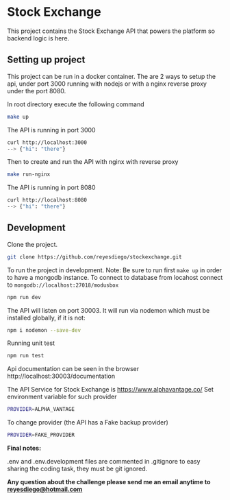 # Stock Exchange #

This project contains the Stock Exchange API that powers the platform so backend logic is here.

## Setting up project ##

This project can be run in a docker container. The are 2 ways to setup the api, under port 3000 running with nodejs or with a nginx reverse proxy under the port 8080.

In root directory execute the following command
```bash
make up
```
The API is running in port 3000
```bash
curl http://localhost:3000
--> {"hi": "there"}
```

Then to create and run the API with nginx with reverse proxy
```bash
make run-nginx
```
The API is running in port 8080
```bash
curl http://localhost:8080
--> {"hi": "there"}
```

## Development ##

Clone the project.
```bash
git clone https://github.com/reyesdiego/stockexchange.git
```

To run the project in development.
Note: Be sure to run first ```make up``` in order to have a mongodb instance. To connect to database from locahost connect to ```mongodb://localhost:27018/modusbox```

```bash
npm run dev
```
The API will listen on port 30003. It will run via nodemon which must be installed globally, if it is not:
```bash
npm i nodemon --save-dev
```
Running unit test
```bash
npm run test
```

Api documentation can be seen in the browser http://localhost:30003/documentation

The API Service for Stock Exchange is https://www.alphavantage.co/
Set environment variable for such provider
```bash
PROVIDER=ALPHA_VANTAGE
```
To change provider (the API has a Fake backup provider)
```bash
PROVIDER=FAKE_PROVIDER
```

**Final notes:**

.env and .env.development files are commented in .gitignore to easy sharing the coding task, they must be git ignored.



**Any question about the challenge please send me an email anytime to reyesdiego@hotmail.com**